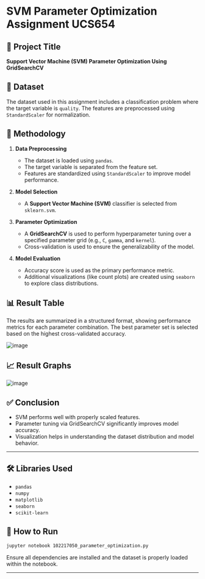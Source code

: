 # SVM Parameter Optimization Assignment UCS654

## 📌 Project Title
**Support Vector Machine (SVM) Parameter Optimization Using GridSearchCV**

## 📁 Dataset
The dataset used in this assignment includes a classification problem where the target variable is `quality`. The features are preprocessed using `StandardScaler` for normalization.

## 🧪 Methodology
1. **Data Preprocessing**
   - The dataset is loaded using `pandas`.
   - The target variable is separated from the feature set.
   - Features are standardized using `StandardScaler` to improve model performance.

2. **Model Selection**
   - A **Support Vector Machine (SVM)** classifier is selected from `sklearn.svm`.

3. **Parameter Optimization**
   - A **GridSearchCV** is used to perform hyperparameter tuning over a specified parameter grid (e.g., `C`, `gamma`, and `kernel`).
   - Cross-validation is used to ensure the generalizability of the model.

4. **Model Evaluation**
   - Accuracy score is used as the primary performance metric.
   - Additional visualizations (like count plots) are created using `seaborn` to explore class distributions.

## 📊 Result Table
The results are summarized in a structured format, showing performance metrics for each parameter combination. The best parameter set is selected based on the highest cross-validated accuracy.

![image](https://github.com/user-attachments/assets/d67e67da-35b3-4036-a71c-345ff0c05fe6)


## 📈 Result Graphs
![image](https://github.com/user-attachments/assets/8ddb29e4-d354-492f-a583-89c0d3a040cf)


## ✅ Conclusion
- SVM performs well with properly scaled features.
- Parameter tuning via GridSearchCV significantly improves model accuracy.
- Visualization helps in understanding the dataset distribution and model behavior.

---

## 🛠️ Libraries Used
- `pandas`
- `numpy`
- `matplotlib`
- `seaborn`
- `scikit-learn`

## 📎 How to Run
```bash
jupyter notebook 102217050_parameter_optimization.py
```
Ensure all dependencies are installed and the dataset is properly loaded within the notebook.

---



